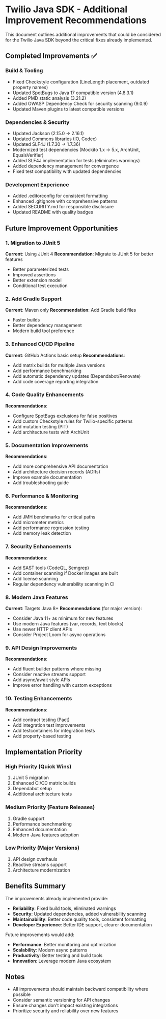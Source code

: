 # Twilio Java SDK - Additional Improvement Recommendations

This document outlines additional improvements that could be considered for the Twilio Java SDK beyond the critical fixes already implemented.

## Completed Improvements ✅

### Build & Tooling
- Fixed Checkstyle configuration (LineLength placement, outdated property names)
- Updated SpotBugs to Java 17 compatible version (4.8.3.1)
- Added PMD static analysis (3.21.2)
- Added OWASP Dependency Check for security scanning (9.0.9)
- Updated Maven plugins to latest compatible versions

### Dependencies & Security
- Updated Jackson (2.15.0 → 2.16.1)
- Updated Commons libraries (IO, Codec)
- Updated SLF4J (1.7.30 → 1.7.36)
- Modernized test dependencies (Mockito 1.x → 5.x, ArchUnit, EqualsVerifier)
- Added SLF4J implementation for tests (eliminates warnings)
- Added dependency management for convergence
- Fixed test compatibility with updated dependencies

### Development Experience
- Added .editorconfig for consistent formatting
- Enhanced .gitignore with comprehensive patterns
- Added SECURITY.md for responsible disclosure
- Updated README with quality badges

## Future Improvement Opportunities

### 1. Migration to JUnit 5
**Current**: Using JUnit 4
**Recommendation**: Migrate to JUnit 5 for better features
- Better parameterized tests
- Improved assertions
- Better extension model
- Conditional test execution

### 2. Add Gradle Support
**Current**: Maven only
**Recommendation**: Add Gradle build files
- Faster builds
- Better dependency management
- Modern build tool preference

### 3. Enhanced CI/CD Pipeline
**Current**: GitHub Actions basic setup
**Recommendations**:
- Add matrix builds for multiple Java versions
- Add performance benchmarking
- Add automatic dependency updates (Dependabot/Renovate)
- Add code coverage reporting integration

### 4. Code Quality Enhancements
**Recommendations**:
- Configure SpotBugs exclusions for false positives
- Add custom Checkstyle rules for Twilio-specific patterns
- Add mutation testing (PIT)
- Add architecture tests with ArchUnit

### 5. Documentation Improvements
**Recommendations**:
- Add more comprehensive API documentation
- Add architecture decision records (ADRs)
- Improve example documentation
- Add troubleshooting guide

### 6. Performance & Monitoring
**Recommendations**:
- Add JMH benchmarks for critical paths
- Add micrometer metrics
- Add performance regression testing
- Add memory leak detection

### 7. Security Enhancements
**Recommendations**:
- Add SAST tools (CodeQL, Semgrep)
- Add container scanning if Docker images are built
- Add license scanning
- Regular dependency vulnerability scanning in CI

### 8. Modern Java Features
**Current**: Targets Java 8+
**Recommendations** (for major version):
- Consider Java 11+ as minimum for new features
- Use modern Java features (var, records, text blocks)
- Use newer HTTP client APIs
- Consider Project Loom for async operations

### 9. API Design Improvements
**Recommendations**:
- Add fluent builder patterns where missing
- Consider reactive streams support
- Add async/await style APIs
- Improve error handling with custom exceptions

### 10. Testing Enhancements
**Recommendations**:
- Add contract testing (Pact)
- Add integration test improvements
- Add testcontainers for integration tests
- Add property-based testing

## Implementation Priority

### High Priority (Quick Wins)
1. JUnit 5 migration
2. Enhanced CI/CD matrix builds
3. Dependabot setup
4. Additional architecture tests

### Medium Priority (Feature Releases)
1. Gradle support
2. Performance benchmarking
3. Enhanced documentation
4. Modern Java features adoption

### Low Priority (Major Versions)
1. API design overhauls
2. Reactive streams support
3. Architecture modernization

## Benefits Summary

The improvements already implemented provide:
- **Reliability**: Fixed build tools, eliminated warnings
- **Security**: Updated dependencies, added vulnerability scanning
- **Maintainability**: Better code quality tools, consistent formatting
- **Developer Experience**: Better IDE support, clearer documentation

Future improvements would add:
- **Performance**: Better monitoring and optimization
- **Scalability**: Modern async patterns
- **Productivity**: Better testing and build tools
- **Innovation**: Leverage modern Java ecosystem

## Notes

- All improvements should maintain backward compatibility where possible
- Consider semantic versioning for API changes
- Ensure changes don't impact existing integrations
- Prioritize security and reliability over new features